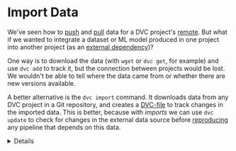 # Import Data

We've seen how to [push](/doc/get-started/store-data) and
[pull](/doc/get-started/retrieve-data) data for a <abbr>DVC project</abbr>'s
[remote](/doc/commands-reference/remote). But what if we wanted to integrate a
dataset or ML model produced in one project into another project (as an
[external dependency](/doc/user-guide/external-dependencies))?

One way is to download the data (with `wget` or `dvc get`, for example) and use
`dvc add` to track it, but the connection between projects would be lost. We
wouldn't be able to tell where the data came from or whether there are new
versions available.

A better alternative is the `dvc import` command. It downloads data from any DVC
project in a Git repository, and creates a
[DVC-file](/doc/user-guide/dvc-file-format) to track changes in the imported
data. This is better, because with _imports_ we can use `dvc update` to check
for changes in the external data source before
[reproducing](/doc/get-started/reproduce) any <abbr>pipeline</abbr> that depends
on this data.

<details>

### Expand for an example

In the [Add Files](/doc/get-started/add-files) chapter we download raw data
using the `dvc get` command, and then track it with `dvc add`. Let's see how
this would be improved by, instead, just running:

```dvc
$ dvc import https://github.com/iterative/dataset-registry \
             get-started/data.xml -o data/data.xml
```

This would download `data/data.xml` from the `dataset-registry` project, add it
to `.gitignore`, and create the `data.xml.dvc` DVC-file.

> **Note!** The
> [iterative/dataset-registry](https://github.com/iterative/dataset-registry)
> repository doesn't actually contain a `get-started/data.xml` file. Instead,
> DVC inspects
> [get-started/data.xml.dvc](https://github.com/iterative/dataset-registry/blob/master/get-started/data.xml.dvc)
> and tries to retrieve the file using the project's default remote (configured
> [here](https://github.com/iterative/dataset-registry/blob/master/.dvc/config)).

</details>
